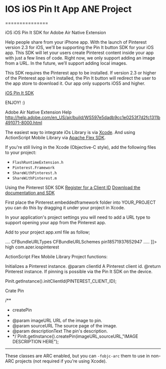 # IOS iOS Pin It App ANE Project
===============

iOS iOS Pin It SDK for Adobe Air Native Extension

Help people share from your iPhone app.
With the launch of Pinterest version 2.3 for iOS, we'll be supporting the Pin It button SDK for your iOS app. This SDK will let your users create Pinterest content inside your app with just a few lines of code. Right now, we only support adding an image from a URL. In the future, we’ll support adding local images.

This SDK requires the Pinterest app to be installed. If version 2.3 or higher of the Pinterest app isn't installed, the Pin It button will redirect the user to the app store to download it. Our app only supports iOS5 and higher.

[iOS Pin It SDK](https://developers.pinterest.com/ios/)

ENJOY! :)

Adobe Air Native Extension Help
http://help.adobe.com/en_US/air/build/WS597e5dadb9cc1e0253f7d2fc1311b491071-8000.html

The easiest way to integrate iOs Library is via [Xcode](https://developer.apple.com/xcode/).
And using ActionScript Mobile Library via [Apache Flex SDK](http://flex.apache.org/).

If you're still living in the Xcode (Objective-C style), add the following files to your project:

- `FlashRuntimeExtension.h`
- `Pinterest.Framework`
- `ShareWithPinterest.h`
- `ShareWithPinterest.m`


Using the Pinterest SDK SDK
[Register for a Client ID](https://developers.pinterest.com/manage/)
[Download the documentation and SDK](https://pinterest-ota-builds.s3.amazonaws.com/PinItSDKiOS.zip)

First place the Pinterest.embeddedframework folder into YOUR_PROJECT you can do this by dragging it under your project in Xcode.

In your application's project settings you will need to add a URL type to support opening your app from the Pinterest app.

Add to your project app.xml file  as follow;

<application>
        ....
        <iPhone>
                <InfoAdditions>
                        <![CDATA[
                        ....
                        <key>CFBundleURLTypes</key>
                        <array>
                            <dict>
                                <key>CFBundleURLSchemes</key>
                                <array>
                                        <!--
                                        pin<clientid>
                                        Example if your client id is 18571937652947:
                                                pin18571937652947 is the URL Scheme you need to support.
                                        -->
                                   <string>pin18571937652947</string>
                                </array>
                            </dict>
                        </array>
                        .....
                        ]]>
                </InfoAdditions>
                <requestedDisplayResolution>high</requestedDisplayResolution>
        </iPhone>
        <extensions>
                <extensionID>com.azer.iospinterest</extensionID>
        </extensions>
</application>


ActionScript Flex Mobile Library Project functions:

Initializes a Pinterest instance.
 @param clientId A Pinterest client id.
 @return Pinterest instance.
 If pinning is possible via the Pin It SDK on the device.

 PinIt.getInstance().initClientId(PINTEREST_CLIENT_ID);


 Crate Pin

 /**
 * createPin
 * 
 * @param imageURL URL of the image to pin.
 * @param sourceURL The source page of the image.
 * @param descriptionText The pin's description.
 * */
PinIt.getInstance().createPin(imageURL,sourceURL,"IMAGE DESCRIPTION HERE");



-----

These classes are ARC enabled, but you can `-fobjc-arc` them to use in non-ARC projects (not required if you're using Xcode).



